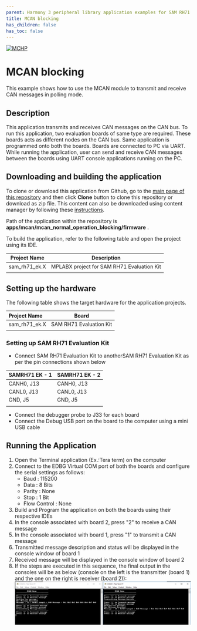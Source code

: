 ```yaml
---
parent: Harmony 3 peripheral library application examples for SAM RH71 family
title: MCAN blocking 
has_children: false
has_toc: false
---
```


[![MCHP](https://www.microchip.com/ResourcePackages/Microchip/assets/dist/images/logo.png)](https://www.microchip.com)

# MCAN blocking

This example shows how to use the MCAN module to transmit and receive CAN messages in polling mode.

## Description

This application transmits and receives CAN messages on the CAN bus. To run this application, two evaluation boards of same type are required. These boards acts as different nodes on the CAN bus. Same application is programmed onto both the boards. Boards are connected to PC via UART. While running the application, user can send and receive CAN messages between the boards using UART console applications running on the PC.

## Downloading and building the application

To clone or download this application from Github, go to the [main page of this repository](https://github.com/Microchip-MPLAB-Harmony/csp_apps_sam_rh71) and then click **Clone** button to clone this repository or download as zip file.
This content can also be downloaded using content manager by following these [instructions](https://github.com/Microchip-MPLAB-Harmony/contentmanager/wiki).

Path of the application within the repository is **apps/mcan/mcan_normal_operation_blocking/firmware** .

To build the application, refer to the following table and open the project using its IDE.

| Project Name      | Description                                    |
| ----------------- | ---------------------------------------------- |
| sam_rh71_ek.X | MPLABX project for SAM RH71 Evaluation Kit |
|||

## Setting up the hardware

The following table shows the target hardware for the application projects.

| Project Name| Board|
|:---------|:---------:|
| sam_rh71_ek.X | SAM RH71 Evaluation Kit
|||

### Setting up SAM RH71 Evaluation Kit

- Connect SAM RH71 Evaluation Kit to anotherSAM RH71 Evaluation Kit as per the pin connections shown below

| SAMRH71 EK - 1    | SAMRH71 EK - 2     |
| ----------------- | ------------------ |
| CANH0, J13        | CANH0, J13         |
| CANL0, J13        | CANL0, J13         |
| GND, J5           | GND, J5            |
|||

- Connect the debugger probe to J33 for each board
- Connect the Debug USB port on the board to the computer using a mini USB cable

## Running the Application

1. Open the Terminal application (Ex.:Tera term) on the computer
2. Connect to the EDBG Virtual COM port of both the boards and configure the serial settings as follows:
    - Baud : 115200
    - Data : 8 Bits
    - Parity : None
    - Stop : 1 Bit
    - Flow Control : None
3. Build and Program the application on both the boards using their respective IDEs
4. In the console associated with board 2, press "2" to receive a CAN message
5. In the console associated with board 1, press "1" to transmit a CAN  message
6. Transmitted message description and status will be displayed in the console window of board 1
7. Received message will be displayed in the console window of board 2
8. If the steps are executed in this sequence, the final output in the consoles will be as below (console on the left is the transmitter (board 1) and the one on the right is receiver (board 2)):
![output](images/output_mcan_normal_operation_blocking.png)
